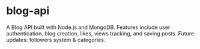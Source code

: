 # blog-api
A Blog API built with Node.js and MongoDB. Features include user authentication, blog creation, likes, views tracking, and saving posts. Future updates: followers system &amp; categories.
